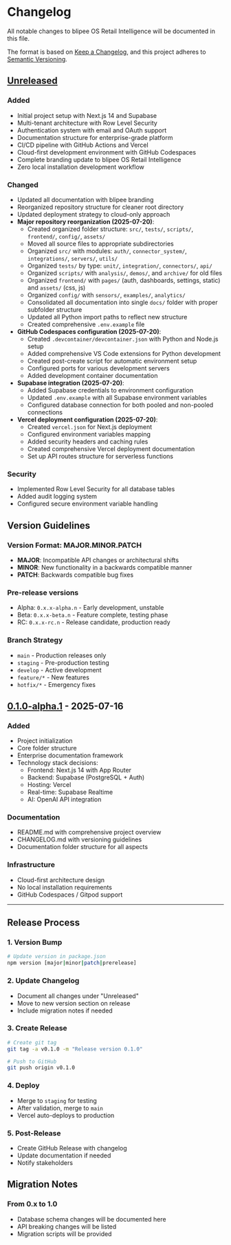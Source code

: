# Changelog

All notable changes to blipee OS Retail Intelligence will be documented in this file.

The format is based on [Keep a Changelog](https://keepachangelog.com/en/1.1.0/),
and this project adheres to [Semantic Versioning](https://semver.org/spec/v2.0.0.html).

## [Unreleased]

### Added
- Initial project setup with Next.js 14 and Supabase
- Multi-tenant architecture with Row Level Security
- Authentication system with email and OAuth support
- Documentation structure for enterprise-grade platform
- CI/CD pipeline with GitHub Actions and Vercel
- Cloud-first development environment with GitHub Codespaces
- Complete branding update to blipee OS Retail Intelligence
- Zero local installation development workflow

### Changed
- Updated all documentation with blipee branding
- Reorganized repository structure for cleaner root directory
- Updated deployment strategy to cloud-only approach
- **Major repository reorganization (2025-07-20)**:
  - Created organized folder structure: `src/`, `tests/`, `scripts/`, `frontend/`, `config/`, `assets/`
  - Moved all source files to appropriate subdirectories
  - Organized `src/` with modules: `auth/`, `connector_system/`, `integrations/`, `servers/`, `utils/`
  - Organized `tests/` by type: `unit/`, `integration/`, `connectors/`, `api/`
  - Organized `scripts/` with `analysis/`, `demos/`, and `archive/` for old files
  - Organized `frontend/` with `pages/` (auth, dashboards, settings, static) and `assets/` (css, js)
  - Organized `config/` with `sensors/`, `examples/`, `analytics/`
  - Consolidated all documentation into single `docs/` folder with proper subfolder structure
  - Updated all Python import paths to reflect new structure
  - Created comprehensive `.env.example` file
- **GitHub Codespaces configuration (2025-07-20)**:
  - Created `.devcontainer/devcontainer.json` with Python and Node.js setup
  - Added comprehensive VS Code extensions for Python development
  - Created post-create script for automatic environment setup
  - Configured ports for various development servers
  - Added development container documentation
- **Supabase integration (2025-07-20)**:
  - Added Supabase credentials to environment configuration
  - Updated `.env.example` with all Supabase environment variables
  - Configured database connection for both pooled and non-pooled connections
- **Vercel deployment configuration (2025-07-20)**:
  - Created `vercel.json` for Next.js deployment
  - Configured environment variables mapping
  - Added security headers and caching rules
  - Created comprehensive Vercel deployment documentation
  - Set up API routes structure for serverless functions

### Security
- Implemented Row Level Security for all database tables
- Added audit logging system
- Configured secure environment variable handling

## Version Guidelines

### Version Format: MAJOR.MINOR.PATCH

- **MAJOR**: Incompatible API changes or architectural shifts
- **MINOR**: New functionality in a backwards compatible manner
- **PATCH**: Backwards compatible bug fixes

### Pre-release versions
- Alpha: `0.x.x-alpha.n` - Early development, unstable
- Beta: `0.x.x-beta.n` - Feature complete, testing phase
- RC: `0.x.x-rc.n` - Release candidate, production ready

### Branch Strategy
- `main` - Production releases only
- `staging` - Pre-production testing
- `develop` - Active development
- `feature/*` - New features
- `hotfix/*` - Emergency fixes

## [0.1.0-alpha.1] - 2025-07-16

### Added
- Project initialization
- Core folder structure
- Enterprise documentation framework
- Technology stack decisions:
  - Frontend: Next.js 14 with App Router
  - Backend: Supabase (PostgreSQL + Auth)
  - Hosting: Vercel
  - Real-time: Supabase Realtime
  - AI: OpenAI API integration

### Documentation
- README.md with comprehensive project overview
- CHANGELOG.md with versioning guidelines
- Documentation folder structure for all aspects

### Infrastructure
- Cloud-first architecture design
- No local installation requirements
- GitHub Codespaces / Gitpod support

---

## Release Process

### 1. Version Bump
```bash
# Update version in package.json
npm version [major|minor|patch|prerelease]
```

### 2. Update Changelog
- Document all changes under "Unreleased"
- Move to new version section on release
- Include migration notes if needed

### 3. Create Release
```bash
# Create git tag
git tag -a v0.1.0 -m "Release version 0.1.0"

# Push to GitHub
git push origin v0.1.0
```

### 4. Deploy
- Merge to `staging` for testing
- After validation, merge to `main`
- Vercel auto-deploys to production

### 5. Post-Release
- Create GitHub Release with changelog
- Update documentation if needed
- Notify stakeholders

## Migration Notes

### From 0.x to 1.0
- Database schema changes will be documented here
- API breaking changes will be listed
- Migration scripts will be provided

[Unreleased]: https://github.com/blipee/os-retail-intelligence/compare/v0.1.0-alpha.1...HEAD
[0.1.0-alpha.1]: https://github.com/blipee/os-retail-intelligence/releases/tag/v0.1.0-alpha.1